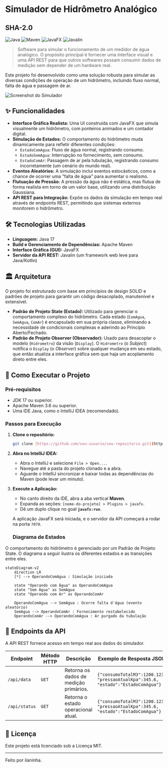 # Simulador de Hidrômetro Analógico
## SHA-2.0
![Java](https://img.shields.io/badge/Java-17-blue.svg) ![Maven](https://img.shields.io/badge/Maven-3.8-red.svg) ![JavaFX](https://img.shields.io/badge/JavaFX-17-orange.svg) ![Javalin](https://img.shields.io/badge/Javalin-5.6-brightgreen.svg)

> Software para simular o funcionamento de um medidor de água analógico. O propósito principal é fornecer uma interface visual e uma API REST para que outros softwares possam consumir dados de medição sem depender de um hardware real.

Este projeto foi desenvolvido como uma solução robusta para simular as diversas condições de operação de um hidrômetro, incluindo fluxo normal, falta de água e passagem de ar.

![Screenshot do Simulador](src/main/resources/com/meu_pacote/images/hidrometro-base.png)

## ✨ Funcionalidades

* **Interface Gráfica Realista:** Uma UI construída com JavaFX que simula visualmente um hidrômetro, com ponteiros animados e um contador digital.
* **Simulação de Estados:** O comportamento do hidrômetro muda dinamicamente para refletir diferentes condições:
    * `EstadoComAgua`: Fluxo de água normal, registrando consumo.
    * `EstadoSemAgua`: Interrupção no fornecimento, sem consumo.
    * `EstadoComAr`: Passagem de ar pela tubulação, registrando consumo incorretamente (um cenário do mundo real).
* **Eventos Aleatórios:** A simulação inclui eventos estocásticos, como a chance de ocorrer uma "falta de água" para aumentar o realismo.
* **Flutuação de Pressão:** A pressão da água não é estática, mas flutua de forma realista em torno de um valor base, utilizando uma distribuição Gaussiana.
* **API REST para Integração:** Expõe os dados da simulação em tempo real através de endpoints REST, permitindo que sistemas externos monitorem o hidrômetro.

## 🛠️ Tecnologias Utilizadas

* **Linguagem:** Java 17
* **Build e Gerenciamento de Dependências:** Apache Maven
* **Interface Gráfica (GUI):** JavaFX
* **Servidor da API REST:** Javalin (um framework web leve para Java/Kotlin)

## 🏛️ Arquitetura

O projeto foi estruturado com base em princípios de design SOLID e padrões de projeto para garantir um código desacoplado, manutenível e extensível.

* **Padrão de Projeto State (Estado):** Utilizado para gerenciar o comportamento complexo do hidrômetro. Cada estado (`ComAgua`, `SemAgua`, `ComAr`) é encapsulado em sua própria classe, eliminando a necessidade de condicionais complexas e aderindo ao Princípio Aberto/Fechado.
* **Padrão de Projeto Observer (Observador):** Usado para desacoplar o modelo (`Hidrometro`) da visão (`Display`). O `Hidrometro` (o *Subject*) notifica o `Display` (o *Observer*) sobre qualquer mudança em seu estado, que então atualiza a interface gráfica sem que haja um acoplamento direto entre eles.

## 🚀 Como Executar o Projeto

### Pré-requisitos

* JDK 17 ou superior.
* Apache Maven 3.6 ou superior.
* Uma IDE Java, como o IntelliJ IDEA (recomendado).

### Passos para Execução

1.  **Clone o repositório:**
    ```bash
    git clone [https://github.com/seu-usuario/seu-repositorio.git](https://github.com/seu-usuario/seu-repositorio.git)
    ```
2.  **Abra no IntelliJ IDEA:**
    * Abra o IntelliJ e selecione `File > Open...`.
    * Navegue até a pasta do projeto clonado e a abra.
    * Aguarde o IntelliJ sincronizar e baixar todas as dependências do Maven (pode levar um minuto).

3.  **Execute a Aplicação:**
    * No canto direito da IDE, abra a aba vertical **Maven**.
    * Expanda as seções: `[nome-do-projeto] > Plugins > javafx`.
    * Dê um duplo clique no goal **`javafx:run`**.

    A aplicação JavaFX será iniciada, e o servidor da API começará a rodar na porta `7070`.

    ### Diagrama de Estados

O comportamento do hidrômetro é gerenciado por um Padrão de Projeto State. O diagrama a seguir ilustra os diferentes estados e as transições entre eles.

```mermaid
stateDiagram-v2
    direction LR
    [*] --> OperandoComAgua : Simulação iniciada

    state "Operando com Água" as OperandoComAgua
    state "Sem Água" as SemAgua
    state "Operando com Ar" as OperandoComAr

    OperandoComAgua --> SemAgua : Ocorre falta d'água (evento aleatório)
    SemAgua --> OperandoComAr : Fornecimento restabelecido
    OperandoComAr --> OperandoComAgua : Ar purgado da tubulação
```

## 📡 Endpoints da API

A API REST fornece acesso em tempo real aos dados do simulador.

| Endpoint    | Método HTTP | Descrição                                    | Exemplo de Resposta JSON                                          |
|-------------|-------------|------------------------------------------------|-------------------------------------------------------------------|
| `/api/data` | `GET`       | Retorna os dados de medição primários.      | `{"consumoTotalM3":1200.123, "pressaoAtualKpa":345.6, "estado":"EstadoComAgua"}` |
| `/api/status` | `GET`       | Retorna o estado operacional atual.     | `{"consumoTotalM3":1200.123, "pressaoAtualKpa":345.6, "estado":"EstadoComAgua"}` |

## 📄 Licença

Este projeto está licenciado sob a Licença MIT.

---
Feito por ilaninha.
